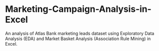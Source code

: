# Marketing-Campaign-Analysis-in-Excel
An analysis of Atlas Bank marketing leads dataset using Exploratory Data Analysis (EDA) and Market Basket Analysis (Association Rule Mining) in Excel.
